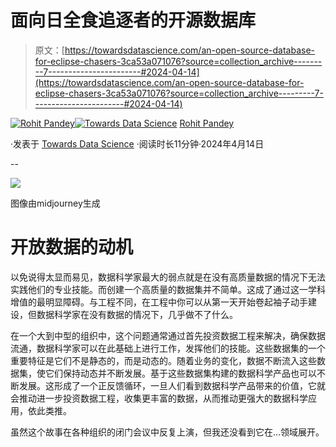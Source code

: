 # 面向日全食追逐者的开源数据库

> 原文：[https://towardsdatascience.com/an-open-source-database-for-eclipse-chasers-3ca53a071076?source=collection_archive---------7-----------------------#2024-04-14](https://towardsdatascience.com/an-open-source-database-for-eclipse-chasers-3ca53a071076?source=collection_archive---------7-----------------------#2024-04-14)

[](https://medium.com/@rohitpandey576?source=post_page---byline--3ca53a071076--------------------------------)[![Rohit Pandey](../Images/af817d8f68f2984058f0afb8fd7ecbe9.png)](https://medium.com/@rohitpandey576?source=post_page---byline--3ca53a071076--------------------------------)[](https://towardsdatascience.com/?source=post_page---byline--3ca53a071076--------------------------------)[![Towards Data Science](../Images/a6ff2676ffcc0c7aad8aaf1d79379785.png)](https://towardsdatascience.com/?source=post_page---byline--3ca53a071076--------------------------------) [Rohit Pandey](https://medium.com/@rohitpandey576?source=post_page---byline--3ca53a071076--------------------------------)

·发表于 [Towards Data Science](https://towardsdatascience.com/?source=post_page---byline--3ca53a071076--------------------------------) ·阅读时长11分钟·2024年4月14日

--

![](../Images/6da7432baac3eda50b18350b593ed21e.png)

图像由midjourney生成

# 开放数据的动机

以免说得太显而易见，数据科学家最大的弱点就是在没有高质量数据的情况下无法实践他们的专业技能。而创建一个高质量的数据集并不简单。这成了通过这一学科增值的最明显障碍。与工程不同，在工程中你可以从第一天开始卷起袖子动手建设，但数据科学家在没有数据的情况下，几乎做不了什么。

在一个大到中型的组织中，这个问题通常通过首先投资数据工程来解决，确保数据流通，数据科学家可以在此基础上进行工作，发挥他们的技能。这些数据集的一个重要特征是它们不是静态的，而是动态的。随着业务的变化，数据不断流入这些数据集，使它们保持动态并不断发展。基于这些数据集构建的数据科学产品也可以不断发展。这形成了一个正反馈循环，一旦人们看到数据科学产品带来的价值，它就会推动进一步投资数据工程，收集更丰富的数据，从而推动更强大的数据科学应用，依此类推。

虽然这个故事在各种组织的闭门会议中反复上演，但我还没看到它在…领域展开。
